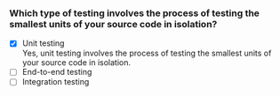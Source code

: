 ### Which type of testing involves the process of testing the smallest units of your source code in isolation?

- [x] Unit testing <br>
      Yes, unit testing involves the process of testing the smallest units of your source code in isolation.
- [ ] End-to-end testing
- [ ] Integration testing
